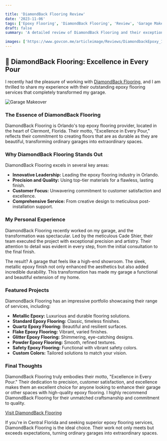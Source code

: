 ```yaml
---

title: 'DiamondBack Flooring Review'
date: '2023-11-06'
tags: ['Epoxy Flooring', 'DiamondBack Flooring', 'Review', 'Garage Makeover']
draft: false
summary: 'A detailed review of DiamondBack Flooring and their exceptional epoxy flooring services in Central Florida.'

images: ['https://www.govcon.me/articleimage/Reviews/DiamondbackEpoxy_1_20240714_161713.webp', 'https://www.govcon.me/articleimage/Reviews/DiamondbackEpoxy.webp']
---
```


## 🌟 DiamondBack Flooring: Excellence in Every Pour

I recently had the pleasure of working with [DiamondBack Flooring](https://www.diamondbackepoxy.com/), and I am thrilled to share my experience with their outstanding epoxy flooring services that completely transformed my garage.

![Garage Makeover](https://www.govcon.me/articleimage/Reviews/DiamondbackEpoxy_1_20240714_161713.webp)

### The Essence of DiamondBack Flooring

DiamondBack Flooring is Orlando's top epoxy flooring provider, located in the heart of Clermont, Florida. Their motto, "Excellence in Every Pour," reflects their commitment to creating floors that are as durable as they are beautiful, transforming ordinary garages into extraordinary spaces.

### Why DiamondBack Flooring Stands Out

DiamondBack Flooring excels in several key areas:

- **Innovative Leadership:** Leading the epoxy flooring industry in Orlando.
- **Precision and Quality:** Using top-tier materials for a flawless, lasting finish.
- **Customer Focus:** Unwavering commitment to customer satisfaction and excellence.
- **Comprehensive Service:** From creative design to meticulous post-installation support.

### My Personal Experience

DiamondBack Flooring recently worked on my garage, and the transformation was spectacular. Led by the meticulous Cade Shier, their team executed the project with exceptional precision and artistry. Their attention to detail was evident in every step, from the initial consultation to the final finish.

The result? A garage that feels like a high-end showroom. The sleek, metallic epoxy finish not only enhanced the aesthetics but also added incredible durability. This transformation has made my garage a functional and beautiful extension of my home.

### Featured Projects

DiamondBack Flooring has an impressive portfolio showcasing their range of services, including:

- **Metallic Epoxy:** Luxurious and durable flooring solutions.
- **Standard Epoxy Flooring:** Classic, timeless finishes.
- **Quartz Epoxy Flooring:** Beautiful and resilient surfaces.
- **Flake Epoxy Flooring:** Vibrant, varied finishes.
- **Glitter Epoxy Flooring:** Shimmering, eye-catching designs.
- **Powder Epoxy Flooring:** Smooth, refined textures.
- **Safety Epoxy Flooring:** Functional with vibrant safety colors.
- **Custom Colors:** Tailored solutions to match your vision.

### Final Thoughts

DiamondBack Flooring truly embodies their motto, "Excellence in Every Pour." Their dedication to precision, customer satisfaction, and excellence makes them an excellent choice for anyone looking to enhance their garage or other spaces with high-quality epoxy flooring. I highly recommend DiamondBack Flooring for their unmatched craftsmanship and commitment to quality.

[Visit DiamondBack Flooring](https://www.diamondbackepoxy.com/)

If you're in Central Florida and seeking superior epoxy flooring services, DiamondBack Flooring is the ideal choice. Their work not only meets but exceeds expectations, turning ordinary garages into extraordinary spaces.

